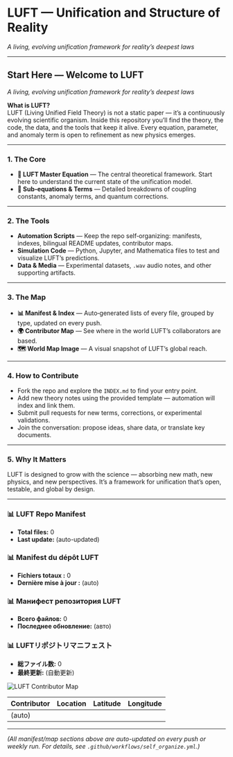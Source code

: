 # LUFT — Unification and Structure of Reality

*A living, evolving unification framework for reality’s deepest laws*

---

## **Start Here — Welcome to LUFT**
*A living, evolving unification framework for reality’s deepest laws*

**What is LUFT?**  
LUFT (Living Unified Field Theory) is not a static paper — it’s a continuously evolving scientific organism. Inside this repository you’ll find the theory, the code, the data, and the tools that keep it alive. Every equation, parameter, and anomaly term is open to refinement as new physics emerges.

---

### **1. The Core**
- **📜 LUFT Master Equation** — The central theoretical framework. Start here to understand the current state of the unification model.
- **🧮 Sub‑equations & Terms** — Detailed breakdowns of coupling constants, anomaly terms, and quantum corrections.

---

### **2. The Tools**
- **Automation Scripts** — Keep the repo self‑organizing: manifests, indexes, bilingual README updates, contributor maps.
- **Simulation Code** — Python, Jupyter, and Mathematica files to test and visualize LUFT’s predictions.
- **Data & Media** — Experimental datasets, `.wav` audio notes, and other supporting artifacts.

---

### **3. The Map**
- **📊 Manifest & Index** — Auto‑generated lists of every file, grouped by type, updated on every push.
- **🌍 Contributor Map** — See where in the world LUFT’s collaborators are based.
- **🗺️ World Map Image** — A visual snapshot of LUFT’s global reach.

---

### **4. How to Contribute**
- Fork the repo and explore the `INDEX.md` to find your entry point.
- Add new theory notes using the provided template — automation will index and link them.
- Submit pull requests for new terms, corrections, or experimental validations.
- Join the conversation: propose ideas, share data, or translate key documents.

---

### **5. Why It Matters**
LUFT is designed to grow with the science — absorbing new math, new physics, and new perspectives. It’s a framework for unification that’s open, testable, and global by design.

---

<!-- LUFT_MANIFEST_EN START -->
### 📊 LUFT Repo Manifest
- **Total files:** 0
- **Last update:** (auto-updated)
<!-- LUFT_MANIFEST_EN END -->

<!-- LUFT_MANIFEST_FR START -->
### 📊 Manifest du dépôt LUFT
- **Fichiers totaux :** 0
- **Dernière mise à jour :** (auto)
<!-- LUFT_MANIFEST_FR END -->

<!-- LUFT_MANIFEST_RU START -->
### 📊 Манифест репозитория LUFT
- **Всего файлов:** 0
- **Последнее обновление:** (авто)
<!-- LUFT_MANIFEST_RU END -->

<!-- LUFT_MANIFEST_JA START -->
### 📊 LUFTリポジトリマニフェスト
- **総ファイル数:** 0
- **最終更新:** (自動更新)
<!-- LUFT_MANIFEST_JA END -->

<!-- LUFT_CONTRIBUTOR_MAP_IMAGE START -->
![LUFT Contributor Map](contributors_map.png)
<!-- LUFT_CONTRIBUTOR_MAP_IMAGE END -->

<!-- LUFT_CONTRIBUTOR_MAP START -->
| Contributor | Location | Latitude | Longitude |
|-------------|----------|----------|-----------|
| (auto)      |          |          |           |
<!-- LUFT_CONTRIBUTOR_MAP END -->

---

*(All manifest/map sections above are auto-updated on every push or weekly run. For details, see `.github/workflows/self_organize.yml`.)*
